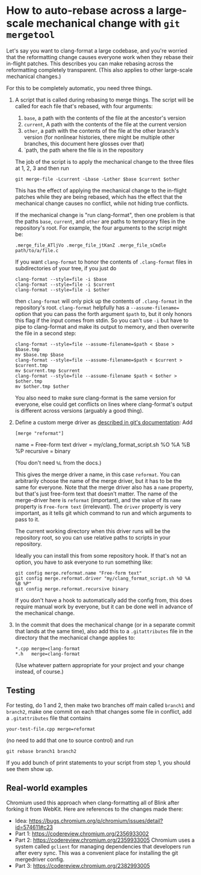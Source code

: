 How to auto-rebase across a large-scale mechanical change with `git mergetool`
==============================================================================

Let's say you want to clang-format a large codebase, and you're worried that
the reformatting change causes everyone work when they rebase their in-flight
patches. This describes you can make rebasing across the reformatting completely
transparent. (This also applies to other large-scale mechanical changes.)

For this to be completely automatic, you need three things.

1. A script that is called during rebasing to merge things. The script will be
   called for each file that's rebased, with four arguments:

   1. `base`, a path with the contents of the file at the ancestor's version
   2. `current`, A path with the contents of the file at the current version
   3. `other`, a path with the contents of the file at the other branch's
      version (for nonlinear histories, there might be multiple other branches,
      this document here glosses over that)
   4. `path, the path where the file is in the repository

   The job of the script is to apply the mechanical change to the three files
   at 1, 2, 3 and then run

       git merge-file -Lcurrent -Lbase -Lother $base $current $other

   This has the effect of applying the mechanical change to the in-flight
   patches while they are being rebased, which has the effect that the
   mechanical change causes no conflict, while not hiding true conflicts.

   If the mechanical change is "run clang-format", then one problem is that
   the paths `base`, `current`, and `other` are paths to temporary files
   in the repository's root. For example, the four arguments to the script
   might be:

       .merge_file_ATljVo .merge_file_jtKanZ .merge_file_sCmdle path/to/a/file.c

   If you want `clang-format` to honor the contents of `.clang-format` files
   in subdirectories of your tree, if you just do

       clang-format --style=file -i $base
       clang-format --style=file -i $current
       clang-format --style=file -i $other

   then `clang-format` will only pick up the contents of `.clang-format` in the
   repository's root. `clang-format` helpfully has a `--assume-filename=` option
   that you can pass the forth argument `$path` to, but it only honors this
   flag if the input comes from stdin. So you can't use `-i` but have to pipe
   to clang-format and make its output to memory, and then
   overwrite the file in a second step:

       clang-format --style=file --assume-filename=$path < $base > $base.tmp
       mv $base.tmp $base
       clang-format --style=file --assume-filename=$path < $current > $current.tmp
       mv $current.tmp $current
       clang-format --style=file --assume-filename $path < $other > $other.tmp
       mv $other.tmp $other

   You also need to make sure clang-format is the same version for everyone,
   else could get conflicts on lines where clang-format's output is different
   across versions (arguably a good thing).

2. Define a custom merge driver as [described in git's documentation](
   https://git-scm.com/docs/gitattributes#_defining_a_custom_merge_driver): Add

       [merge "reformat"]
	 name = Free-form text
	 driver = my/clang_format_script.sh %O %A %B %P
	 recursive = binary

   (You don't need `%L` from the docs.)

   This gives the merge driver a name, in this case `reformat`.  You can
   arbitrarily choose the name of the merge driver, but it has to be the same
   for everyone. Note that the merge driver also has a `name` property, but
   that's just free-form text that doesn't matter.  The name of the
   merge-driver here is `reformat` (important), and the value of its `name`
   property is `Free-form text` (irrelevant). The `driver` property is very
   important, as it tells git which command to run and which arguments to pass
   to it.

   The current working directory when this driver runs will be the repository
   root, so you can use relative paths to scripts in your repository.

   Ideally you can install this from some repository hook. If that's not an
   option, you have to ask everyone to run something like:

       git config merge.reformat.name "Free-form text"
       git config merge.reformat.driver "my/clang_format_script.sh %O %A %B %P"
       git config merge.reformat.recursive binary

   If you don't have a hook to automatically add the config from, this does
   require manual work by everyone, but it can be done well in advance of the
   mechanical change.

3. In the commit that does the mechanical change (or in a separate commit that
   lands at the same time), also add this to a `.gitattributes` file in the
   directory that the mechanical change applies to:

       *.cpp merge=clang-format
       *.h   merge=clang-format

   (Use whatever pattern appropriate for your project and your change instead,
   of course.)

Testing
-------

For testing, do 1 and 2, then make two branches off main called `branch1` and
`branch2`, make one commit on each tthat changes some file in conflict, add a
`.gitattributes` file that contains

    your-test-file.cpp merge=reformat

(no need to add that one to source control) and run

    git rebase branch1 branch2

If you add bunch of print statements to your script from step 1, you should see
them show up.

Real-world examples
-------------------

Chromium used this approach when clang-formatting all of Blink after forking it
from WebKit. Here are references to the changes made there:

* Idea: <https://bugs.chromium.org/p/chromium/issues/detail?id=574611#c23>
* Part 1: <https://codereview.chromium.org/2356933002>
* Part 2: <https://codereview.chromium.org/2359933005> Chromium uses a system
  called `gclient` for managing dependencies that developers run after every
  sync. This was a convenient place for installing the git mergedriver config.
* Part 3: <https://codereview.chromium.org/2382993005>

